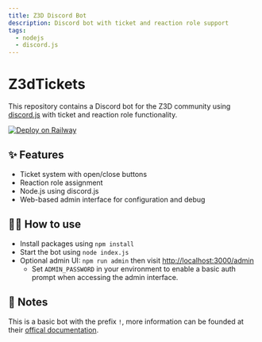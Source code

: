 ```yaml
---
title: Z3D Discord Bot
description: Discord bot with ticket and reaction role support
tags:
  - nodejs
  - discord.js
---
```


# Z3dTickets

This repository contains a Discord bot for the Z3D community using [discord.js](https://discord.js.org/) with ticket and reaction role functionality.

[![Deploy on Railway](https://railway.app/button.svg)](https://railway.app/new/template/PxM3nl)

## ✨ Features

- Ticket system with open/close buttons
- Reaction role assignment
- Node.js using discord.js
- Web-based admin interface for configuration and debug

## 💁‍♀️ How to use

- Install packages using `npm install`
- Start the bot using `node index.js`
- Optional admin UI: `npm run admin` then visit <http://localhost:3000/admin>
  - Set `ADMIN_PASSWORD` in your environment to enable a basic auth prompt when
    accessing the admin interface.

## 📝 Notes

This is a basic bot with the prefix `!`, more information can be founded at their [offical documentation](https://discordpy.readthedocs.io/en/stable/api.html).
